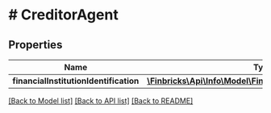 # # CreditorAgent

## Properties

Name | Type | Description | Notes
------------ | ------------- | ------------- | -------------
**financialInstitutionIdentification** | [**\Finbricks\Api\Info\Model\FinancialInstitutionIdentification**](FinancialInstitutionIdentification.md) |  | [optional]

[[Back to Model list]](../../README.md#models) [[Back to API list]](../../README.md#endpoints) [[Back to README]](../../README.md)
